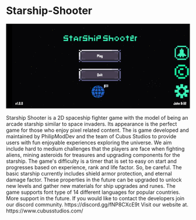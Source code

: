 <h1>Starship-Shooter</h1>
<img src="https://github.com/PhilipModDev/Starship-Shooter/blob/main/Screenshot_20240219-115448.png?raw=true">
<p>
 Starship Shooter is a 2D spaceship fighter game with the model of being an arcade starship similar to space invaders. Its appearance is the perfect game for those who enjoy pixel related content.
The is game developed and maintained by PhilipModDev and the team of Cubus Studios to provide users with fun enjoyable experiences exploring the universe. 
We aim include hard to medium challenges that the players are face when fighting aliens, mining asteroids for treasures and upgrading components for the starship. The game's difficulty is a timer that is set to easy on start and progresses based on experience, rank and life factor. So, be careful.
The basic starship currently includes shield armor protection, and eternal damage factor. These properties in the future can be upgraded to unlock new levels and gather new materials for ship upgrades and runes.
The game supports font type of 14 different languages for popular countries.
More support in the future.
If you would like to contact the developers join our discord community.
https://discord.gg/fNP8CXcE9t
Visit our website at.
https://www.cubusstudios.com/
</p>

